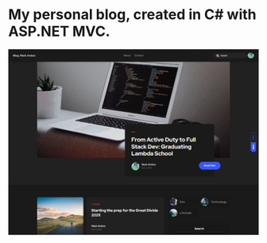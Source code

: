 # My personal blog, created in C# with ASP.NET MVC.

![](https://github.com/markanator/csharp_AmbroBlogProject/blob/main/_docs/sitePreview.png?raw=true)
